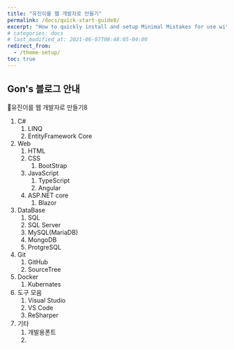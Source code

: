 ```yaml
---
title: "유진이를 웹 개발자로 만들기"
permalink: /docs/quick-start-guide8/
excerpt: "How to quickly install and setup Minimal Mistakes for use with GitHub Pages."
# categories: docs
# last_modified_at: 2021-06-07T08:48:05-04:00
redirect_from:
  - /theme-setup/
toc: true
---
```



## Gon's 블로그 안내

🐷유진이를 웹 개발자로 만들기8

1. C#
   1. LINQ
   2. EntityFramework Core
2. Web
   1. HTML
   2. CSS
      1. BootStrap
   3. JavaScript
      1. TypeScript
      2. Angular
   4. ASP.NET core
      1. Blazor
3. DataBase
   1. SQL
   2. SQL Server
   3. MySQL(MariaDB)
   4. MongoDB
   5. ProtgreSQL
4.  Git
    1.  GitHub
    2.  SourceTree
5.  Docker
    1. Kubernates
6. 도구 모음
   1.  Visual Studio
   2.  VS Code
   3.  ReSharper
7. 기타
   1. 개발용폰트
   2. 
